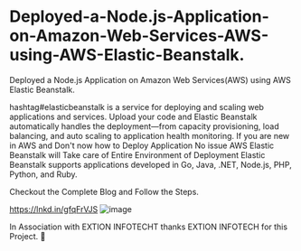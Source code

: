 # Deployed-a-Node.js-Application-on-Amazon-Web-Services-AWS-using-AWS-Elastic-Beanstalk.

 Deployed a Node.js Application on Amazon Web Services(AWS) using AWS Elastic Beanstalk.

hashtag#elasticbeanstalk is a service for deploying and scaling web applications and services. Upload your code and Elastic Beanstalk automatically handles the deployment—from capacity provisioning, load balancing, and auto scaling to application health monitoring.
If you are new in AWS and Don't now how to Deploy Application No issue AWS Elastic Beanstalk will Take care of Entire Environment of Deployment Elastic Beanstalk supports applications developed in Go, Java, .NET, Node.js, PHP, Python, and Ruby.

Checkout the Complete Blog and Follow the Steps.

https://lnkd.in/gfqFrVJS
![image](https://github.com/chandrakantpandit0229/Deployed-a-Node.js-Application-on-Amazon-Web-Services-AWS-using-AWS-Elastic-Beanstalk./assets/104353901/2b70fb67-5e63-4f85-96be-abf147c4cb38)

 In Association with EXTION INFOTECHT thanks EXTION INFOTECH for this Project. 🤝
